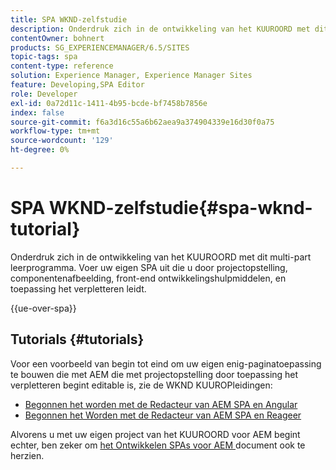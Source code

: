 ```yaml
---
title: SPA WKND-zelfstudie
description: Onderdruk zich in de ontwikkeling van het KUUROORD met dit multi-part leerprogramma. Voer uw eigen SPA uit die u door projectopstelling, componentenafbeelding, front-end ontwikkelingshulpmiddelen, en toepassing het verpletteren leidt.
contentOwner: bohnert
products: SG_EXPERIENCEMANAGER/6.5/SITES
topic-tags: spa
content-type: reference
solution: Experience Manager, Experience Manager Sites
feature: Developing,SPA Editor
role: Developer
exl-id: 0a72d11c-1411-4b95-bcde-bf7458b7856e
index: false
source-git-commit: f6a3d16c55a6b62aea9a374904339e16d30f0a75
workflow-type: tm+mt
source-wordcount: '129'
ht-degree: 0%

---
```



# SPA WKND-zelfstudie{#spa-wknd-tutorial}

Onderdruk zich in de ontwikkeling van het KUUROORD met dit multi-part leerprogramma. Voer uw eigen SPA uit die u door projectopstelling, componentenafbeelding, front-end ontwikkelingshulpmiddelen, en toepassing het verpletteren leidt.

{{ue-over-spa}}

## Tutorials {#tutorials}

Voor een voorbeeld van begin tot eind om uw eigen enig-paginatoepassing te bouwen die met AEM die met projectopstelling door toepassing het verpletteren begint editable is, zie de WKND KUUROPleidingen:

* [ Begonnen het worden met de Redacteur van AEM SPA en Angular ](https://experienceleague.adobe.com/docs/experience-manager-learn/getting-started-with-aem-headless/spa-editor/angular/overview.html?lang=nl-NL)
* [ Begonnen het Worden met de Redacteur van AEM SPA en Reageer ](https://experienceleague.adobe.com/docs/experience-manager-learn/getting-started-with-aem-headless/spa-editor/react/overview.html?lang=nl-NL)

Alvorens u met uw eigen project van het KUUROORD voor AEM begint echter, ben zeker om [ het Ontwikkelen SPAs voor AEM ](/help/sites-developing/spa-architecture.md) document ook te herzien.
